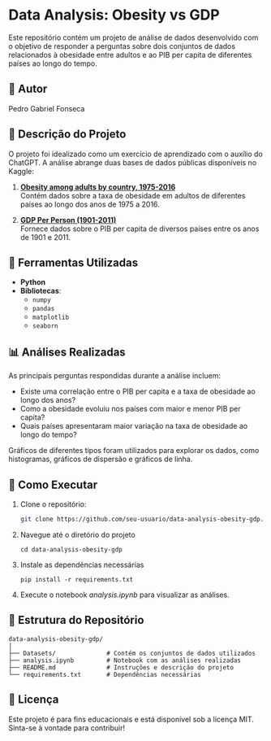 # Data Analysis: Obesity vs GDP

Este repositório contém um projeto de análise de dados desenvolvido com o objetivo de responder a perguntas sobre dois conjuntos de dados relacionados à obesidade entre adultos e ao PIB per capita de diferentes países ao longo do tempo.

## 👤 Autor
Pedro Gabriel Fonseca

## 📄 Descrição do Projeto
O projeto foi idealizado como um exercício de aprendizado com o auxílio do ChatGPT. A análise abrange duas bases de dados públicas disponíveis no Kaggle:

1. **[Obesity among adults by country, 1975-2016](https://www.kaggle.com/amanarora/obesity-among-adults-by-country-19752016/)**  
   Contém dados sobre a taxa de obesidade em adultos de diferentes países ao longo dos anos de 1975 a 2016.

2. **[GDP Per Person (1901-2011)](https://www.kaggle.com/divyansh22/gdp-per-person-19012011?select=GDP.csv)**  
   Fornece dados sobre o PIB per capita de diversos países entre os anos de 1901 e 2011.

## 🔧 Ferramentas Utilizadas
- **Python**  
- **Bibliotecas**:  
  - `numpy`  
  - `pandas`  
  - `matplotlib`  
  - `seaborn`  

## 📊 Análises Realizadas
As principais perguntas respondidas durante a análise incluem:  
- Existe uma correlação entre o PIB per capita e a taxa de obesidade ao longo dos anos?  
- Como a obesidade evoluiu nos países com maior e menor PIB per capita?  
- Quais países apresentaram maior variação na taxa de obesidade ao longo do tempo?  

Gráficos de diferentes tipos foram utilizados para explorar os dados, como histogramas, gráficos de dispersão e gráficos de linha.

## 🚀 Como Executar
1. Clone o repositório:
   ```bash
   git clone https://github.com/seu-usuario/data-analysis-obesity-gdp.git
2. Navegue até o diretório do projeto
    ```
    cd data-analysis-obesity-gdp
3. Instale as dependências necessárias
    ```
    pip install -r requirements.txt

4. Execute o notebook *analysis.ipynb* para visualizar as análises.

## 📂 Estrutura do Repositório

    data-analysis-obesity-gdp/
    │
    ├── Datasets/              # Contém os conjuntos de dados utilizados
    ├── analysis.ipynb         # Notebook com as análises realizadas
    ├── README.md              # Instruções e descrição do projeto
    └── requirements.txt       # Dependências necessárias

## 📝 Licença

Este projeto é para fins educacionais e está disponível sob a licença MIT. Sinta-se à vontade para contribuir!